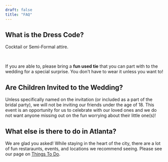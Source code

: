 ```yaml
---
draft: false
title: "FAQ"
---
```


## What is the Dress Code?

Cocktail or Semi-Formal attire.

<br>

If you are able to, please bring a **fun used tie** that you can part with to the wedding for a special surprise. You don't have to wear it unless you want to!

## Are Children Invited to the Wedding?

Unless specifically named on the invitation (or included as a part of the bridal party), we will not be inviting our friends under the age of 18. This event is an opportunity for us to celebrate with our loved ones and we do not want anyone missing out on the fun worrying about their little one(s)!

## What else is there to do in Atlanta? 

We are glad you asked! While staying in the heart of the city, there are a lot of fun restaraunts, events, and locations we recommend seeing. Please see our page on <a href="/things-to-do">Things To Do</a>.